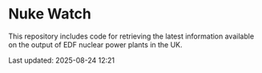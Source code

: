 # Nuke Watch

This repository includes code for retrieving the latest information available on the output of EDF nuclear power plants in the UK.

Last updated: 2025-08-24 12:21